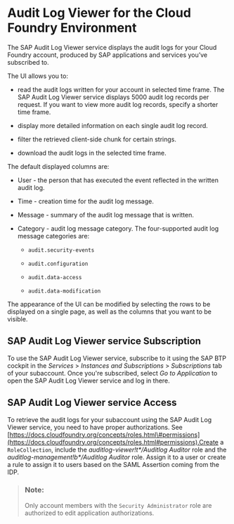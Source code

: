 <!-- loioe3baa5f1a0c64c44aac8ab3ea3d1b500 -->

# Audit Log Viewer for the Cloud Foundry Environment

The SAP Audit Log Viewer service displays the audit logs for your Cloud Foundry account, produced by SAP applications and services you’ve subscribed to.

The UI allows you to:

-   read the audit logs written for your account in selected time frame. The SAP Audit Log Viewer service displays 5000 audit log records per request. If you want to view more audit log records, specify a shorter time frame.

-   display more detailed information on each single audit log record.

-   filter the retrieved client-side chunk for certain strings.

-   download the audit logs in the selected time frame.


The default displayed columns are:

-   User - the person that has executed the event reflected in the written audit log.

-   Time - creation time for the audit log message.

-   Message - summary of the audit log message that is written.

-   Category - audit log message category. The four-supported audit log message categories are:

    -   `audit.security-events`

    -   `audit.configuration`

    -   `audit.data-access`

    -   `audit.data-modification`



The appearance of the UI can be modified by selecting the rows to be displayed on a single page, as well as the columns that you want to be visible.



<a name="loioe3baa5f1a0c64c44aac8ab3ea3d1b500__section_er5_g3k_kfb"/>

## SAP Audit Log Viewer service Subscription

To use the SAP Audit Log Viewer service, subscribe to it using the SAP BTP cockpit in the *Services* \> *Instances and Subscriptions* \> *Subscriptions* tab of your subaccount. Once you're subscribed, select *Go to Application* to open the SAP Audit Log Viewer service and log in there.



<a name="loioe3baa5f1a0c64c44aac8ab3ea3d1b500__section_cbf_43k_kfb"/>

## SAP Audit Log Viewer service Access

To retrieve the audit logs for your subaccount using the SAP Audit Log Viewer service, you need to have proper authorizations. See [https://docs.cloudfoundry.org/concepts/roles.html\#permissions](https://docs.cloudfoundry.org/concepts/roles.html#permissions).Create a `RoleCollection`, include the *auditlog-viewer!t\*/Auditlog Auditor* role and the *auditlog-management!b\*/Auditlog Auditor* role. Assign it to a user or create a rule to assign it to users based on the SAML Assertion coming from the IDP.

> ### Note:  
> Only account members with the `Security Administrator` role are authorized to edit application authorizations.

